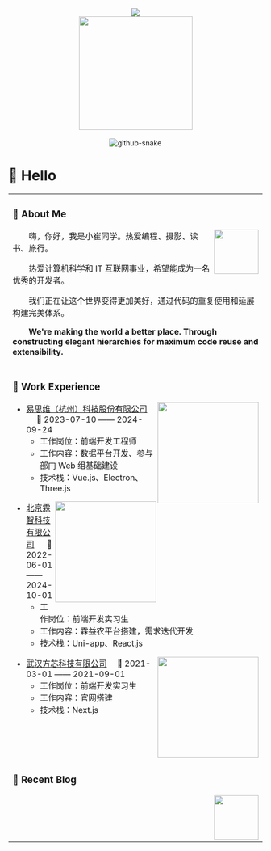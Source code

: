 <div align="center">


  <!-- dynamic typing effect 动态打字效果 -->

  <div>
    <a href="https://blog.sunguoqi.com/">
      <img src="https://readme-typing-svg.demolab.com?font=Fira+Code&pause=1000&width=435&lines=console.log(%22Hello%2C%20World%22);小崔同学祝您今天愉快!&center=true&size=27" />
    </a>
  </div>


  <!-- knock code pictures 敲代码的图片 -->

  <picture>
    <source media="(prefers-color-scheme: dark)" srcset="https://cdn.jsdelivr.net/gh/cuifanfan/cuifanfan/assets/images/coding.gif" />
    <source media="(prefers-color-scheme: light)" srcset="https://cdn.jsdelivr.net/gh/cuifanfan/cuifanfan/assets/images/developer.svg" height="225px" />
    <img src="https://cdn.jsdelivr.net/gh/cuifanfan/cuifanfan/assets/images/coding.gif" />
  </picture>


  <!-- for beauty 留个空行好看点 -->

  <div>&nbsp;</div>

  <!-- Snake Code Contribution Map 贪吃蛇代码贡献图 -->

  <picture>
    <source media="(prefers-color-scheme: dark)" srcset="https://cdn.jsdelivr.net/gh/cuifanfan/cuifanfan/profile-snake-contrib/github-contribution-grid-snake-dark.svg" />
    <source media="(prefers-color-scheme: light)" srcset="https://cdn.jsdelivr.net/gh/cuifanfan/cuifanfan/profile-snake-contrib/github-contribution-grid-snake.svg" />
    <img alt="github-snake" src="https://cdn.jsdelivr.net/gh/cuifanfan/cuifanfan/profile-snake-contrib/github-contribution-grid-snake-dark.svg" />
  </picture>


</div>

#  🙋 Hello

<table>


<tr><td>

### 🤺 About Me

<img align="right" width="88" src="https://cdn.jsdelivr.net/gh/cuifanfan/cuifanfan/assets/images/jobs.png" />

<p>&emsp;&emsp;嗨，你好，我是小崔同学。热爱编程、摄影、读书、旅行。</p>
<p>&emsp;&emsp;热爱计算机科学和 IT 互联网事业，希望能成为一名优秀的开发者。</p>
<p>&emsp;&emsp;我们正在让这个世界变得更加美好，通过代码的重复使用和延展构建完美体系。</p>
<p>&emsp;&emsp;<strong>We're making the world a better place. Through constructing elegant hierarchies for maximum code reuse and extensibility.</strong></p>
<p></p>

</td></tr>

<tr><td>

### 🏢 Work Experience

<img align="right" width="200" src="https://www.isv-tech.com/themes/simpleboot3/public/assets/images/logo1.png" />

- [易思维（杭州）科技股份有限公司](https://www.isv-tech.com/) &emsp; 📌 2023-07-10 —— 2024-09-24
  - 工作岗位：前端开发工程师
  - 工作内容：数据平台开发、参与部门 Web 组基础建设
  - 技术栈：Vue.js、Electron、Three.js



<img align="right" width="200" src="" />

- [北京霖智科技有限公司](https://aiqicha.baidu.com/detail/compinfo?pid=29393302433659&rq=ef&pd=ee&from=ps&query=北京霖智科技有限公司) &emsp; 📌 2022-06-01 —— 2024-10-01
  - 工作岗位：前端开发实习生
  - 工作内容：霖益农平台搭建，需求迭代开发
  - 技术栈：Uni-app、React.js

<img align="right" width="200" src="" />

- [武汉方芯科技有限公司](https://aiqicha.baidu.com/detail/compinfo?pid=29393302433659&rq=ef&pd=ee&from=ps&query=北京霖智科技有限公司)&emsp; 📌 2021-03-01 —— 2021-09-01
  - 工作岗位：前端开发实习生
  - 工作内容：官网搭建
  - 技术栈：Next.js

<p></p>
</td></tr>

<tr><td>

### 📃 Recent Blog

<img align="right" width="88" src="https://cdn.jsdelivr.net/gh/cuifanfan/cuifanfan/assets/images/astronaut.png" />

<!-- START_SECTION:blog -->
<!-- END_SECTION:blog -->

</td></tr>
</table>

